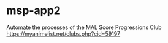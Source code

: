 # msp-app2
Automate the processes of the MAL Score Progressions Club
https://myanimelist.net/clubs.php?cid=59197
